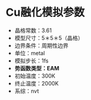 # Cu融化模拟参数

- 晶格常数：3.61
- 模型尺寸：5＊5＊5（晶格）
- 边界条件：周期性边界
- 单位：metal
- 模拟步长：1fs
- **势函数类型：EAM**
- 初始温度：300K
- 终止温度：2000K
- 系综：nvt
